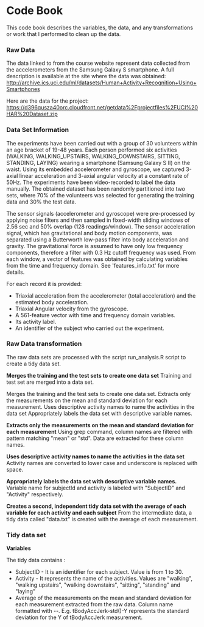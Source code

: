 Code Book
========

This code book describes the variables, the data, and any transformations or work that I performed to clean up the data.


### Raw Data

The data linked to from the course website represent data collected from the accelerometers from the Samsung Galaxy S smartphone. A full description is available at the site where the data was obtained: 
http://archive.ics.uci.edu/ml/datasets/Human+Activity+Recognition+Using+Smartphones 

Here are the data for the project: 
https://d396qusza40orc.cloudfront.net/getdata%2Fprojectfiles%2FUCI%20HAR%20Dataset.zip 

### Data Set Information

The experiments have been carried out with a group of 30 volunteers within an age bracket of 19-48 years. Each person performed six activities (WALKING, WALKING_UPSTAIRS, WALKING_DOWNSTAIRS, SITTING, STANDING, LAYING) wearing a smartphone (Samsung Galaxy S II) on the waist. Using its embedded accelerometer and gyroscope, we captured 3-axial linear acceleration and 3-axial angular velocity at a constant rate of 50Hz. The experiments have been video-recorded to label the data manually. The obtained dataset has been randomly partitioned into two sets, where 70% of the volunteers was selected for generating the training data and 30% the test data. 

The sensor signals (accelerometer and gyroscope) were pre-processed by applying noise filters and then sampled in fixed-width sliding windows of 2.56 sec and 50% overlap (128 readings/window). The sensor acceleration signal, which has gravitational and body motion components, was separated using a Butterworth low-pass filter into body acceleration and gravity. The gravitational force is assumed to have only low frequency components, therefore a filter with 0.3 Hz cutoff frequency was used. From each window, a vector of features was obtained by calculating variables from the time and frequency domain. See 'features_info.txt' for more details. 

For each record it is provided:
* Triaxial acceleration from the accelerometer (total acceleration) and the estimated body acceleration.
* Triaxial Angular velocity from the gyroscope. 
* A 561-feature vector with time and frequency domain variables. 
* Its activity label. 
* An identifier of the subject who carried out the experiment.

### Raw Data transformation

The raw data sets are processed with the script run_analysis.R script to create a tidy data set.

__Merges the training and the test sets to create one data set__
Training and test set are merged into a data set.


Merges the training and the test sets to create one data set.
Extracts only the measurements on the mean and standard deviation for each measurement. 
Uses descriptive activity names to name the activities in the data set
Appropriately labels the data set with descriptive variable names. 

__Extracts only the measurements on the mean and standard deviation for each measurement__
Using grep command, column names are filtered with pattern matching "mean" or "std". Data are extracted for these column names.


__Uses descriptive activity names to name the activities in the data set__
Activity names are converted to lower case and underscore is replaced with space.


__Appropriately labels the data set with descriptive variable names.__
Variable name for subjectId and activity is labeled with "SubjectID" and "Activity" respectively.


__Creates a second, independent tidy data set with the average of each variable for each activity and each subject__
From the intermediate data, a tidy data called "data.txt" is created with the average of each measurement.


### Tidy data set

__Variables__

The tidy data contains :
* SubjectID - It is an identifier for each subject. Value is from 1 to 30.
* Activity - It represents the name of the activities. Values are "walking", "walking upstairs", "walking downstairs", "sitting", "standing" and "laying"
* Average of the measurements on the mean and standard deviation for each measurement extracted from the raw data. Column name formatted with <Measurement>-<Function>-<Property>. E.g. tBodyAccJerk-std()-Y represents the standard deviation for the Y of tBodyAccJerk measurement.

